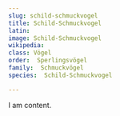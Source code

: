 ```yaml
---
slug: schild-schmuckvogel
title: Schild-Schmuckvogel
latin:
image: Schild-Schmuckvogel
wikipedia: 
class: Vögel
order:  Sperlingsvögel
family:  Schmuckvögel
species:  Schild-Schmuckvogel

---
```


I am content.
